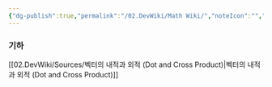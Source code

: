 ```yaml
---
{"dg-publish":true,"permalink":"/02.DevWiki/Math Wiki/","noteIcon":"","updated":"2025-08-17T16:23:10.000+09:00"}
---
```


### 기하
[[02.DevWiki/Sources/벡터의 내적과 외적 (Dot and Cross Product)\|벡터의 내적과 외적 (Dot and Cross Product)]]
